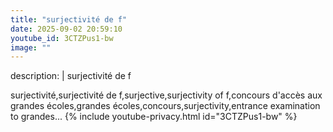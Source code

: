 ```yaml
---
title: "surjectivité de f"
date: 2025-09-02 20:59:10 
youtube_id: 3CTZPus1-bw
image: ""
---
```

description: |
  surjectivité de f
  
  
  surjectivité,surjectivité de f,surjective,surjectivity of f,concours d'accès aux grandes écoles,grandes écoles,concours,surjectivity,entrance examination to grandes...
{% include youtube-privacy.html id="3CTZPus1-bw" %}
